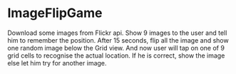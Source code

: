 # ImageFlipGame
Download some images from Flickr api. Show 9 images to the user and tell him to remember the position. After 15 seconds, flip all the image and show one random image below the Grid view. And now user will tap on one of 9 grid cells to recognise the actual location. If he is correct, show the image else let him try for another image.
